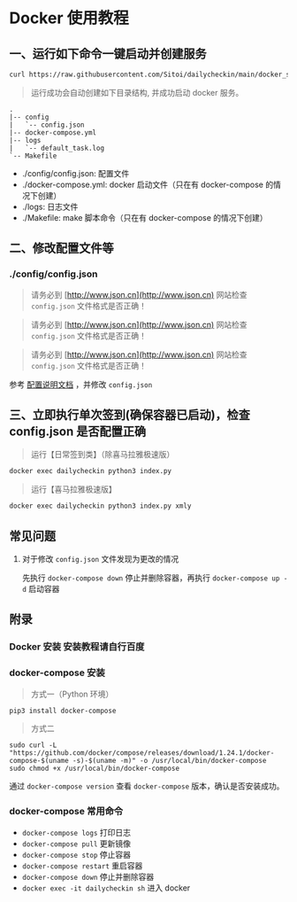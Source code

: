 # Docker 使用教程

## 一、运行如下命令一键启动并创建服务

```bash
curl https://raw.githubusercontent.com/Sitoi/dailycheckin/main/docker_start.sh | bash
```

> 运行成功会自动创建如下目录结构, 并成功启动 docker 服务。

```text
.
|-- config
|   `-- config.json
|-- docker-compose.yml
|-- logs
|   `-- default_task.log
`-- Makefile
```

- ./config/config.json: 配置文件
- ./docker-compose.yml: docker 启动文件（只在有 docker-compose 的情况下创建）
- ./logs: 日志文件
- ./Makefile: make 脚本命令（只在有 docker-compose 的情况下创建）

## 二、修改配置文件等

### ./config/config.json

> 请务必到 [http://www.json.cn](http://www.json.cn) 网站检查 `config.json` 文件格式是否正确！

> 请务必到 [http://www.json.cn](http://www.json.cn) 网站检查 `config.json` 文件格式是否正确！

> 请务必到 [http://www.json.cn](http://www.json.cn) 网站检查 `config.json` 文件格式是否正确！

参考 [配置说明文档](https://sitoi.github.io/dailycheckin/settings/) ，并修改 `config.json`

## 三、立即执行单次签到(确保容器已启动)，检查 config.json 是否配置正确

> 运行【日常签到类】（除喜马拉雅极速版）

```bash
docker exec dailycheckin python3 index.py
```

> 运行【喜马拉雅极速版】

```bash
docker exec dailycheckin python3 index.py xmly
```

## 常见问题

1. 对于修改 `config.json` 文件发现为更改的情况

   先执行 `docker-compose down` 停止并删除容器，再执行 `docker-compose up -d` 启动容器

## 附录

### Docker 安装 安装教程请自行百度

### docker-compose 安装

> 方式一（Python 环境）

```bash
pip3 install docker-compose
```

> 方式二

```
sudo curl -L "https://github.com/docker/compose/releases/download/1.24.1/docker-compose-$(uname -s)-$(uname -m)" -o /usr/local/bin/docker-compose
sudo chmod +x /usr/local/bin/docker-compose
```

通过 `docker-compose version` 查看 `docker-compose` 版本，确认是否安装成功。

### docker-compose 常用命令

- `docker-compose logs` 打印日志
- `docker-compose pull` 更新镜像
- `docker-compose stop` 停止容器
- `docker-compose restart` 重启容器
- `docker-compose down` 停止并删除容器
- `docker exec -it dailycheckin sh` 进入 docker
